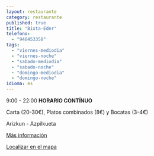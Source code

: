 ```yaml
---
layout: restaurante
category: restaurante
published: true
title: "Bixta-Eder"
telefono: 
  - "948453358"
tags: 
  - "viernes-mediodia"
  - "viernes-noche"
  - "sabado-mediodia"
  - "sabado-noche"
  - "domingo-mediodia"
  - "domingo-noche"
idioma: es
---
```


9:00 - 22:00 **HORARIO CONTÍNUO**

Carta (20-30€), Platos combinados (8€) y Bocatas (3-4€)

Arizkun - Azpilkueta

[Más información](http://www.consorciobertiz.org/consorcio/dondecomer/restaurantes/arizkun-es-0-174/restaurante-bixta-eder.html)

[Localizar en el mapa](https://maps.google.es/maps/ms?msid=209355426066656146368.0004eb72e103244809c88&msa=0&ll=43.178143,-1.494977&spn=0.010187,0.01929 "Restaurante Bixta-Eder")